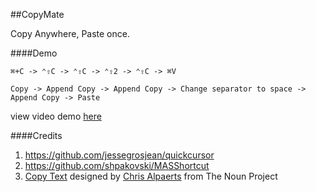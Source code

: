 ##CopyMate

Copy Anywhere, Paste once.


####Demo

	⌘+C -> ⌃⇧C -> ⌃⇧C -> ⌃⇧2 -> ⌃⇧C -> ⌘V  
	
	Copy -> Append Copy -> Append Copy -> Change separator to space -> Append Copy -> Paste
	
view video demo [here](doc/demo.mp4)

####Credits

1. https://github.com/jessegrosjean/quickcursor
2. https://github.com/shpakovski/MASShortcut
2. <a href="http://thenounproject.com/noun/copy-text/#icon-No14015" target="_blank">Copy Text</a> designed by <a href="http://thenounproject.com/Cobretti" target="_blank">Chris Alpaerts</a> from The Noun Project

